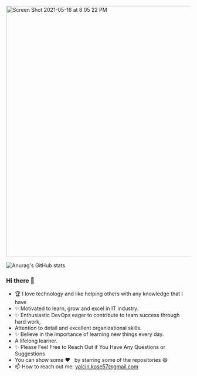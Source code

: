<img width="683" alt="Screen Shot 2021-05-16 at 8 05 22 PM" src="https://user-images.githubusercontent.com/79118602/123110598-3e9a6780-d40a-11eb-985e-5e95589b472a.png"><br>

<!-- <img src="./devops.gif" alt="react-native" width="25%" height="40%" align="right">


**yalcinkose/yalcinkose** is a ✨ _special_ ✨ repository because its `README.md` (this file) appears on your GitHub profile.

Here are some ideas to get you started:

- 🔭 I’m currently working on ...
- 🌱 I’m currently learning ...
- 👯 I’m looking to collaborate on ...
- 🤔 I’m looking for help with ...
- 💬 Ask me about ...
- 📫 How to reach me: ...
- 😄 Pronouns: ...
- ⚡ Fun fact: ...
-->

![Anurag's GitHub stats](https://github-readme-stats.vercel.app/api?username=yalcinkose&show_icons=true&theme=onedark)<br>

### Hi there 👋

- 🏆 I love technology and like helping others with any knowledge that I have<br> 
- ✨ Motivated to learn, grow and excel in IT industry.
- ✨ Enthusiastic DevOps eager to contribute to team success through hard work, 
- Attention to detail and excellent organizational skills. 
- ✨ Believe in the importance of learning new things every day. 
- A lifelong learner. 
- ✨ Please Feel Free to Reach Out if You Have Any Questions or Suggestions
- You can show some   ❤️    &nbsp; by starring some of the repositories 😄 
- 📫 How to reach out me: yalcin.kose57@gmail.com

